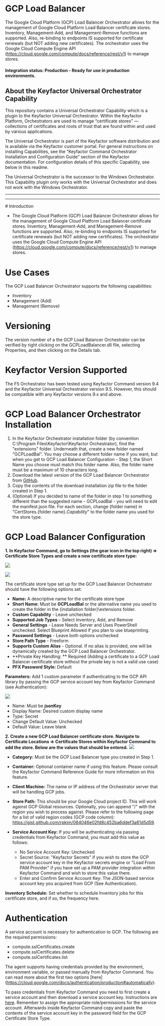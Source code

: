 # GCP Load Balancer

The Google Cloud Platform (GCP) Load Balancer Orchestrator allows for the management of Google Cloud Platform Load Balancer certificate stores.  Inventory, Management-Add, and Management-Remove functions are supported.  Also, re-binding to endpoints IS supported for certificate renewals (but NOT adding new certificates).  The orchestrator uses the Google Cloud Compute Engine API (https://cloud.google.com/compute/docs/reference/rest/v1) to manage stores.

#### Integration status: Production - Ready for use in production environments.

## About the Keyfactor Universal Orchestrator Capability

This repository contains a Universal Orchestrator Capability which is a plugin to the Keyfactor Universal Orchestrator. Within the Keyfactor Platform, Orchestrators are used to manage “certificate stores” &mdash; collections of certificates and roots of trust that are found within and used by various applications.

The Universal Orchestrator is part of the Keyfactor software distribution and is available via the Keyfactor customer portal. For general instructions on installing Capabilities, see the “Keyfactor Command Orchestrator Installation and Configuration Guide” section of the Keyfactor documentation. For configuration details of this specific Capability, see below in this readme.

The Universal Orchestrator is the successor to the Windows Orchestrator. This Capability plugin only works with the Universal Orchestrator and does not work with the Windows Orchestrator.

---




---

﻿# Introduction 
- The Google Cloud Platform (GCP) Load Balancer Orchestrator allows for the management of Google Cloud Platform Load Balancer certificate stores.  Inventory, Management-Add, and Management-Remove functions are supported.  Also, re-binding to endpoints IS supported for certificate renewals (but NOT adding new certificates).  The orchestrator uses the Google Cloud Compute Engine API (https://cloud.google.com/compute/docs/reference/rest/v1) to manage stores.



# Use Cases

The GCP Load Balancer Orchestrator supports the following capabilities:

- Inventory
- Management (Add)
- Management (Remove)



# Versioning

The version number of a the GCP Load Balancer Orchestrator can be verified by right clicking on the GCPLoadBalancer.dll file, selecting Properties, and then clicking on the Details tab.



# Keyfactor Version Supported

The F5 Orchestrator has been tested using Keyfactor Command version 9.4 and the Keyfactor Universal Orchestrator version 9.5.  However, this should be compatible with any Keyfactor versions 9.x and above.



# GCP Load Balancer Orchestrator Installation

1. In the Keyfactor Orchestrator installation folder (by convention C:\Program Files\Keyfactor\Keyfactor Orchestrator), find the "extensions" folder. Underneath that, create a new folder named "GCPLoadBal".  You may choose a different folder name if you want, but when you get to GCP Load Balancer Configuration - Step 1, the Short Name you choose must match this folder name.  Also, the folder name must be a maximum of 10 characters long.
2. Download the latest version of the GCP Load Balancer Orchestrator from [GitHub](https://github.com/Keyfactor/gcp-loadbalancer-orchestrator).
3. Copy the contents of the download installation zip file to the folder created in Step 1.
4. (Optional) If you decided to name of the folder in step 1 to something different than the suggested name - GCPLoadBal - you will need to edit the manifest.json file.  For each section, change {folder name} in "CertStores.{folder name}.*Capability*" to the folder name you used for the store type.  



# GCP Load Balancer Configuration

**1. In Keyfactor Command, go to Settings (the gear icon in the top right) => Certificate Store Types and create a new certificate store type:**

![](images/image1.png)

![](images/image2.png)

The certificate store type set up for the GCP Load Balancer Orchestrator should have the following options set:

- **Name:** A descriptive name for the certificate store type
- **Short Name:** Must be **GCPLoadBal** or the alternative name you used to create the folder in the {installation folder}\extensions folder.
- **Custom Capability** - Leave unchecked
- **Supported Job Types** – Select Inventory, Add, and Remove
- **General Settings** - Leave Needs Server and Uses PowerShell unchecked.  Select Blueprint Allowed if you plan to use blueprinting.
- **Password Settings** - Leave both options unchecked
- **Store Path Type** - Freeform
- **Supports Custom Alias** - Optional.  If no alias is provided, one will be dynamically created by the GCP Load Balancer Orchestrator.
- **Private Key Handling: ** Required (Adding a certificate to a GCP Load Balancer certificate store without the private key is not a valid use case)
- **PFX Password Style:** Default

**Parameters:** Add 1 custom parameter if authenticating to the GCP API library by passing the GCP service account key from Keyfactor Command (see Authentication):

![](images/image3.png)

- Name: Must be **jsonKey**
- Display Name: Desired custom display name
- Type: Secret
- Change Default Value: Unchecked
- Default Value: Leave blank



**2. Create a new GCP Load Balancer certificate store.  Navigate to Certificate Locations =\> Certificate Stores within Keyfactor Command to add the store. Below are the values that should be entered.**
![](images/image4.png)

- **Category:** Must be the GCP Load Balancer type you created in Step 1.

- **Container:** Optional container name if using this feature.  Please consult the Keyfactor Command Reference Guide for more information on this feature.

- **Client Machine:** The name or IP address of the Orchestrator server that will be handling GCP jobs.

- **Store Path:** This should be your Google Cloud project ID.  This will work against GCP Global resources.  Optionally, you can append "/" with the region you wish to process against.  Please refer to the following page for a list of valid region codes (GCP code column): https://gist.github.com/rpkim/084046e02fd8c452ba6ddef3a61d5d59.

- **Service Account Key:** If you will be authenticating via passing credentials from Keyfactor Command, you must add this value as follows:
  - No Service Account Key: Unchecked
  - Secret Source: "Keyfactor Secrets" if you wish to store the GCP service account key in the Keyfactor secrets engine or "Load From PAM Provider" if you have set up a PAM provider integration within Keyfactor Command and wish to store this value there.
  - Enter and Confirm Service Account Key: The JSON-based service account key you acquired from GCP (See Authentication).

**Inventory Schedule:** Set whether to schedule Inventory jobs for this certificate store, and if so, the frequency here.



# Authentication

A service account is necessary for authentication to GCP.  The following are the required permissions:
- compute.sslCertificates.create
- compute.sslCertificates.delete
- compute.sslCertificates.list

The agent supports having credentials provided by the environment, environment variable, or passed manually from Keyfactor Command.  You can read more about the first two options [here] (https://cloud.google.com/docs/authentication/production#automatically).

To pass credentials from Keyfactor Command you need to first create a service account and then download a service account key.  Instructions are [here](https://cloud.google.com/docs/authentication/production#manually).  Remember to assign the appropriate role/permissions for the service account.  Afterwards inside Keyfactor Command copy and paste the contents of the service account key in the password field for the GCP Certificate Store Type.

